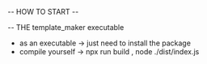 -- HOW TO START --

 -- THE template_maker executable

- as an executable -> just need to install the package
- compile yourself -> npx run build , node ./dist/index.js

